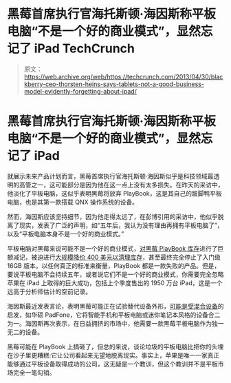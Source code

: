 # 黑莓首席执行官海托斯顿·海因斯称平板电脑“不是一个好的商业模式”，显然忘记了 iPad TechCrunch

> 原文：<https://web.archive.org/web/https://techcrunch.com/2013/04/30/blackberry-ceo-thorsten-heins-says-tablets-not-a-good-business-model-evidently-forgetting-about-ipad/>

# 黑莓首席执行官海托斯顿·海因斯称平板电脑“不是一个好的商业模式”，显然忘记了 iPad

就展示未来产品计划而言，黑莓首席执行官海托斯顿·海因斯似乎是科技领域最透明的高管之一，这可能部分是因为他在这一点上没有太多损失。在昨天的采访中，他淡化了平板电脑，这似乎表明黑莓将放弃 PlayBook，这是其自己的跛脚鸭平板电脑，也是其第一款搭载 QNX 操作系统的设备。

然而，海因斯应该坚持细节，因为他走得太远了，在彭博引用的采访中，他似乎脱离了现实，发表了广泛的声明，如“五年后，我认为没有理由再拥有平板电脑了”，以及“平板电脑本身不是一个好的商业模式。”

平板电脑对黑莓来说可能不是一个好的商业模式，[对黑莓 PlayBook 库存](https://web.archive.org/web/20221207182748/http://www.phonearena.com/news/RIM-booking-a-485-million-charge-in-quarterly-earnings-due-to-Playbook-sales_id24286)进行了巨额减记，被迫进行[大规模降价 400 美元以清理库存](https://web.archive.org/web/20221207182748/http://www.engadget.com/2012/01/02/blackberry-playbook-fire-sale-android-market-access-hack/)，甚至最终完全停止了入门级 16GB 版本。以任何真正的标准来衡量，PlayBook 都是一款失败的产品。但是，要说平板电脑不会持续五年，或者说它们不是一个好的商业模式，你需要完全忽略苹果在 iPad 上取得的巨大成功，包括上个季度售出的 1950 万台 iPad，这是一个远高于分析师估计的空前记录。

海因斯最近发表言论，表明黑莓可能正在试验替代设备外形，[可能是受混合设备](https://web.archive.org/web/20221207182748/https://beta.techcrunch.com/2013/03/22/blackberry-ceo-talks-testing-smartphone-powered-notebooks-and-tablets-will-share-more-info-in-may/)的启发，如华硕 PadFone，它将智能手机和平板电脑或迷你笔记本风格的设备合二为一。海因斯再次表示，在日益拥挤的市场中，他需要一款黑莓平板电脑作为独一无二的设备。

黑莓可能在 PlayBook 上搞砸了，但总的来说，谈论垃圾的平板电脑比把你的头埋在沙子里更糟糕:它让公司看起来无望地脱离现实。事实上，苹果是唯一一家真正能够通过平板设备取得成功的公司，这无疑是一个教训，但这个教训并不是平板市场完全一笔勾销。